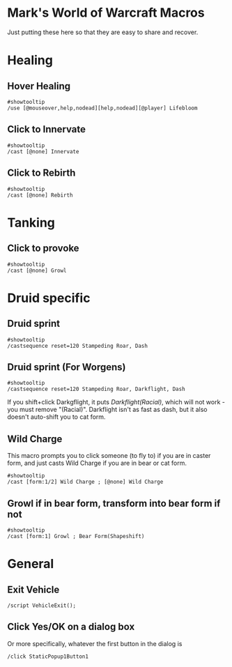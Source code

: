 # Mark's World of Warcraft Macros
Just putting these here so that they are easy to share and recover.


# Healing

## Hover Healing
~~~
#showtooltip
/use [@mouseover,help,nodead][help,nodead][@player] Lifebloom
~~~

## Click to Innervate
~~~
#showtooltip
/cast [@none] Innervate
~~~

## Click to Rebirth
~~~
#showtooltip
/cast [@none] Rebirth
~~~

# Tanking

## Click to provoke
~~~
#showtooltip
/cast [@none] Growl
~~~

# Druid specific

## Druid sprint
~~~
#showtooltip
/castsequence reset=120 Stampeding Roar, Dash
~~~

## Druid sprint (For Worgens)
~~~
#showtooltip
/castsequence reset=120 Stampeding Roar, Darkflight, Dash
~~~
If you shift+click Darkgflight, it puts *Darkflight(Racial)*, which will not work - you must remove "(Racial)".
Darkflight isn't as fast as dash, but it also doesn't auto-shift you to cat form.

## Wild Charge
This macro prompts you to click someone (to fly to) if you are in caster form, and just casts Wild Charge if you are in bear or cat form.
~~~
#showtooltip
/cast [form:1/2] Wild Charge ; [@none] Wild Charge
~~~

## Growl if in bear form, transform into bear form if not
~~~
#showtooltip
/cast [form:1] Growl ; Bear Form(Shapeshift)
~~~

# General

## Exit Vehicle
~~~
/script VehicleExit();
~~~

## Click Yes/OK on a dialog box
Or more specifically, whatever the first button in the dialog is
~~~
/click StaticPopup1Button1
~~~
